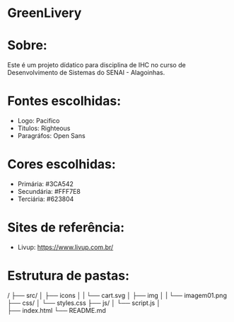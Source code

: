 # GreenLivery

# Sobre:
Este é um projeto dídatico para disciplina de IHC no curso de Desenvolvimento de Sistemas do SENAI - Alagoinhas.

# Fontes escolhidas:

- Logo: Pacifico
- Titulos: Righteous
- Paragráfos: Open Sans

# Cores escolhidas:

- Primária: #3CA542
- Secundária: #FFF7E8
- Terciária: #623804

# Sites de referência:
- Livup: https://www.livup.com.br/

# Estrutura de pastas:
/
├── src/
│   ├── icons
│   |    └── cart.svg
│   ├── img
│   |    └── imagem01.png
├── css/
│   └── styles.css
├── js/
│   └── script.js
│   
├── index.html
└── README.md

